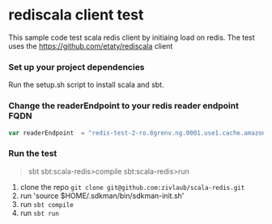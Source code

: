 rediscala client test
======================

This sample code test scala redis client by initiaing load on redis.
The test uses the https://github.com/etaty/rediscala client

### Set up your project dependencies

Run the setup.sh script to install scala and sbt.

### Change the readerEndpoint to your redis reader endpoint FQDN
```scala
var readerEndpoint  = "redis-test-2-ro.8grenv.ng.0001.use1.cache.amazonaws.com"
```



### Run the test

>sbt
sbt:scala-redis>compile
sbt:scala-redis>run
1. clone the repo `git clone git@github.com:zivlaub/scala-redis.git`
2. run 'source $HOME/.sdkman/bin/sdkman-init.sh'
2. run `sbt compile`
3. run `sbt run`


